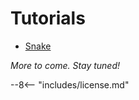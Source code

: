 # Tutorials

* [Snake](./snake/index.md)

*More to come. Stay tuned!*

--8<-- "includes/license.md"
